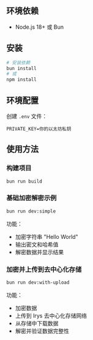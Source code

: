 
## 环境依赖

- Node.js 18+ 或 Bun

## 安装

```bash
# 安装依赖
bun install
# 或
npm install
```

## 环境配置

创建 `.env` 文件：

```env
PRIVATE_KEY=你的以太坊私钥
```

## 使用方法

### 构建项目

```bash
bun run build
```

### 基础加密解密示例

```bash
bun run dev:simple
```

功能：
- 加密字符串 "Hello World"
- 输出密文和哈希值
- 解密数据并显示结果

### 加密并上传到去中心化存储

```bash
bun run dev:with-upload
```

功能：
- 加密数据
- 上传到 Irys 去中心化存储网络
- 从存储中下载数据
- 解密并验证数据完整性
